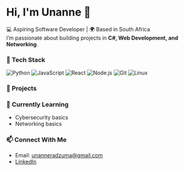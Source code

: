 # Hi, I'm Unanne 👋

💻 Aspiring Software Developer | 🌍 Based in South Africa  
I’m passionate about building projects in **C#, Web Development, and Networking**.

### 🔧 Tech Stack
![Python](https://img.shields.io/badge/Python-3776AB?style=for-the-badge&logo=python&logoColor=white)
![JavaScript](https://img.shields.io/badge/JavaScript-FFD43B?style=for-the-badge&logo=javascript&logoColor=black)
![React](https://img.shields.io/badge/React-61DBFB?style=for-the-badge&logo=react&logoColor=black)
![Node.js](https://img.shields.io/badge/Node.js-3C873A?style=for-the-badge&logo=node.js&logoColor=white)
![Git](https://img.shields.io/badge/Git-F05032?style=for-the-badge&logo=git&logoColor=white)
![Linux](https://img.shields.io/badge/Linux-FCC624?style=for-the-badge&logo=linux&logoColor=black)

### 🚀 Projects


### 🌱 Currently Learning
- Cybersecurity basics
- Networking basics 

### 📫 Connect With Me
- Email: unanneradzuma@gmail.com  
- [LinkedIn](www.linkedin.com/in/unanne-radzuma-967634261)  
